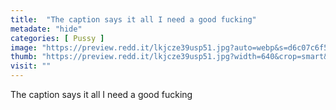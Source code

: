 ```yaml
---
title:  "The caption says it all I need a good fucking"
metadate: "hide"
categories: [ Pussy ]
image: "https://preview.redd.it/lkjcze39usp51.jpg?auto=webp&s=d6c07c6f529f9b5eda3d0249112085f96daa148f"
thumb: "https://preview.redd.it/lkjcze39usp51.jpg?width=640&crop=smart&auto=webp&s=42667638f8d34cb9d55599a366cef2714412ddb3"
visit: ""
---
```

The caption says it all I need a good fucking
